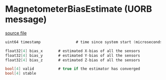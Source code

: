 # MagnetometerBiasEstimate (UORB message)

[source file](https://github.com/PX4/PX4-Autopilot/blob/main/msg/MagnetometerBiasEstimate.msg)

```c
uint64 timestamp                # time since system start (microseconds)

float32[4] bias_x		# estimated X-bias of all the sensors
float32[4] bias_y		# estimated Y-bias of all the sensors
float32[4] bias_z		# estimated Z-bias of all the sensors

bool[4] valid			# true if the estimator has converged
bool[4] stable

```
